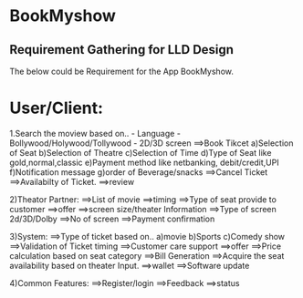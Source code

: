 # BookMyshow

## Requirement Gathering for LLD Design

The below could be Requirement for the App BookMyshow.

# User/Client:
1.Search the moview based on..
	- Language
 	- Bollywood/Holywood/Tollywood
  	- 2D/3D screen
       ==>Book Tikcet
       		a)Selection of Seat
	 	b)Selection of Theatre
   		c)Selection of Time
     		d)Type of Seat like gold,normal,classic
       		e)Payment method like netbanking, debit/credit,UPI
	 	f)Notification message
   		g)order of Beverage/snacks
     	==>Cancel Ticket
      	==>Availabilty of Ticket.
       	==>review

2)Theator Partner:
	==>List of movie
 	==>timing
  	==>Type of seat provide to customer
   	==>offer
    	==>screen size/theater Information
     	==>Type of screen 2d/3D/Dolby
      	==>No of screen
     	==>Payment confirmation

3)System:
	==>Type of ticket based on..
 		a)movie
   		b)Sports
     		c)Comedy show
       ==>Validation of Ticket timing
       ==>Customer care support
       ==>offer
       ==>Price calculation based on seat category
       ==>Bill Generation
       ==>Acquire the seat availability based on theater Input.
       ==>wallet
       ==>Software update
       
4)Common Features:
	==>Register/login
 	==>Feedback
  	==>status
